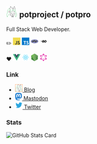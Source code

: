 ## <img src="https://raw.githubusercontent.com/potproject/potproject/master/img/my.png" width="30" height="30"> potproject / potpro

Full Stack Web Developer.

 :pencil2: 
<code><img height="20" src="https://raw.githubusercontent.com/github/explore/80688e429a7d4ef2fca1e82350fe8e3517d3494d/topics/javascript/javascript.png"></code>
<code><img height="20" src="https://raw.githubusercontent.com/github/explore/80688e429a7d4ef2fca1e82350fe8e3517d3494d/topics/typescript/typescript.png"></code>
<code><img height="20" src="https://raw.githubusercontent.com/github/explore/80688e429a7d4ef2fca1e82350fe8e3517d3494d/topics/php/php.png"></code>
<code><img height="20" src="https://raw.githubusercontent.com/github/explore/80688e429a7d4ef2fca1e82350fe8e3517d3494d/topics/go/go.png"></code>

 :heart:
<code><img height="20" src="https://raw.githubusercontent.com/github/explore/80688e429a7d4ef2fca1e82350fe8e3517d3494d/topics/vue/vue.png"></code>
 <code><img height="20" src="https://raw.githubusercontent.com/github/explore/80688e429a7d4ef2fca1e82350fe8e3517d3494d/topics/react/react.png"></code>
<code><img height="20" src="https://raw.githubusercontent.com/github/explore/80688e429a7d4ef2fca1e82350fe8e3517d3494d/topics/nodejs/nodejs.png"></code>
<code><img height="20" src="https://raw.githubusercontent.com/github/explore/80688e429a7d4ef2fca1e82350fe8e3517d3494d/topics/graphql/graphql.png"></code>

### Link

* <a href="https://blog.potproject.net/">
  <img height="20" src="https://raw.githubusercontent.com/potproject/potproject/master/img/blog.png" /> Blog </a>
* <a href="https://mastodon.potproject.net/">
  <img height="20" src="https://raw.githubusercontent.com/potproject/potproject/master/img/mastodon.svg" /> Mastodon </a>
* <a href="https://twitter.com/potpro">
  <img height="20" src="https://raw.githubusercontent.com/potproject/potproject/master/img/twitter.svg" /> Twitter </a>


### Stats

![GitHub Stats Card](https://github-readme-stats.vercel.app/api?username=potproject)

<!--

**potproject/potproject** is a ✨ _special_ ✨ repository because its `README.md` (this file) appears on your GitHub profile.

-->

